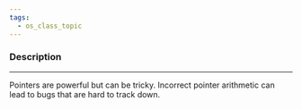 ```yaml
---
tags:
  - os_class_topic
---
```

### Description
---
Pointers are powerful but can be tricky. Incorrect pointer arithmetic can lead to bugs that are hard to track down.

